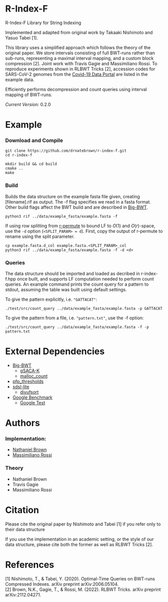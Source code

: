 # R-Index-F
<!--- ```console
  ____            ___           _                     _____ 
 |  _ \          |_ _|_ __   __| | _____  __         |  ___|
 | |_) |  _____   | || '_ \ / _` |/ _ \ \/ /  _____  | |_   
 |  _ <  |_____|  | || | | | (_| |  __/>  <  |_____| |  _|  
 |_| \_\         |___|_| |_|\__,_|\___/_/\_\         |_|    
                                                            
```
-->

R-Index-F Library for String Indexing

Implemented and adapted from original work by Takaaki Nishimoto and Yasuo Tabei [1].

This library uses a simplified approach which follows the theory of the original paper. We store intervals consisting of full BWT-runs rather than sub-runs, representing a maximal interval mapping, and a custom block compression [2]. Joint work with Travis Gagie and Massimiliano Rossi. To reproduce experiments shown in RLBWT Tricks [2], accession codes for SARS-CoV-2 genomes from the [Covid-19 Data Portal](https://www.covid19dataportal.org/) are listed in the example data.

Efficiently performs decompression and count queries using interval mapping of BWT-runs.

*Current Version:* 0.2.0

# Example
### Download and Compile

```console
git clone https://github.com/drnatebrown/r-index-f.git
cd r-index-f

mkdir build && cd build
cmake ..
make
```

### Build
Builds the data structure on the example fasta file given, creating [filename].rif as output. The -f flag specifies we read in a fasta format. Other build flags affect the BWT build and are described in [Big-BWT](https://github.com/alshai/Big-BWT.git).
```console
python3 rif ../data/example_fasta/example.fasta -f
```

If using row splitting from [r-permute](https://github.com/drnatebrown/r-permute) to bound LF to $O(1)$ and $O(r)$-space, use the `-d` option (`<SPLIT_PARAM> = d`). First, copy the output of r-permute to rename using the split parameter.
```console
cp example.fasta.d_col example.fasta.<SPLIT_PARAM>_col
python3 rif ../data/example_fasta/example.fasta -f -d <d>
```

### Queries
The data structure should be imported and loaded as decribed in r-index-f.hpp once built, and supports LF computation needed to perform count queries. An example command prints the count query for a pattern to stdout, assuming the table was built using default settings.

To give the pattern explicitly, i.e. `"GATTACAT"`:
```console
./test/src/count_query ../data/example_fasta/example.fasta -p GATTACAT
```

To give the pattern from a file, i.e. `"pattern.txt"`, use the -f option:
```console
./test/src/count_query ../data/example_fasta/example.fasta -f -p pattern.txt
```

# External Dependencies

* [Big-BWT](https://github.com/alshai/Big-BWT.git)
    * [gSACA-K](https://github.com/felipelouza/gsa-is.git)
    * [malloc_count](https://github.com/bingmann/malloc_count)
* [pfp_thresholds](https://github.com/maxrossi91/pfp-thresholds)
* [sdsl-lite](https://github.com/simongog/sdsl-lite)
    * [divufsort](https://github.com/simongog/libdivsufsort) 
* [Google Benchmark](https://github.com/google/benchmark.git)
    * [Google Test](https://github.com/google/googletest)

# Authors

### Implementation:

* [Nathaniel Brown](https://github.com/drnatebrown)
* [Massimiliano Rossi](https://github.com/maxrossi91)

### Theory
* Nathaniel Brown
* Travis Gagie
* Massimiliano Rossi

# Citation
Please cite the original paper by Nishimoto and Tabei [1] if you refer only to their data structure

If you use the implementation in an academic setting, or the style of our data structure, please cite both the former as well as RLBWT Tricks [2].
 
# References

[1] Nishimoto, T., & Tabei, Y. (2020). Optimal-Time Queries on BWT-runs Compressed Indexes. arXiv preprint arXiv:2006.05104.  
[2] Brown, N.K., Gagie, T., & Rossi, M. (2022). RLBWT Tricks. arXiv preprint arXiv:2112.04271.
